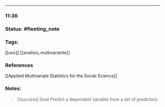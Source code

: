 --- 
### 11:36

### Status: #fleeting_note
### Tags:
[[uoc]] [[analisis_multivariante]] 
### References
[[Applied Multivariate Statistics for the Social Science]]

### Notes:

> [!success] Goal
> Predict a dependent variable from a set of predictors
